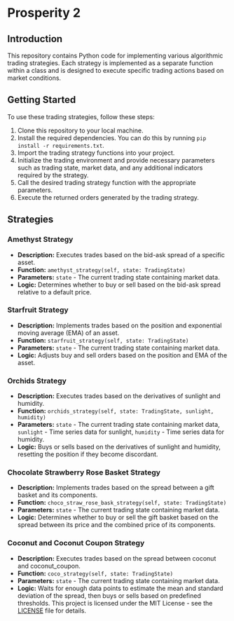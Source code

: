 # Prosperity 2 

## Introduction
This repository contains Python code for implementing various algorithmic trading strategies. Each strategy is implemented as a separate function within a class and is designed to execute specific trading actions based on market conditions.

## Getting Started
To use these trading strategies, follow these steps:

1. Clone this repository to your local machine.
2. Install the required dependencies. You can do this by running `pip install -r requirements.txt`.
3. Import the trading strategy functions into your project.
4. Initialize the trading environment and provide necessary parameters such as trading state, market data, and any additional indicators required by the strategy.
5. Call the desired trading strategy function with the appropriate parameters.
6. Execute the returned orders generated by the trading strategy.

## Strategies

### Amethyst Strategy
- **Description:** Executes trades based on the bid-ask spread of a specific asset.
- **Function:** `amethyst_strategy(self, state: TradingState)`
- **Parameters:** `state` - The current trading state containing market data.
- **Logic:** Determines whether to buy or sell based on the bid-ask spread relative to a default price.

### Starfruit Strategy
- **Description:** Implements trades based on the position and exponential moving average (EMA) of an asset.
- **Function:** `starfruit_strategy(self, state: TradingState)`
- **Parameters:** `state` - The current trading state containing market data.
- **Logic:** Adjusts buy and sell orders based on the position and EMA of the asset.

### Orchids Strategy
- **Description:** Executes trades based on the derivatives of sunlight and humidity.
- **Function:** `orchids_strategy(self, state: TradingState, sunlight, humidity)`
- **Parameters:** `state` - The current trading state containing market data, `sunlight` - Time series data for sunlight, `humidity` - Time series data for humidity.
- **Logic:** Buys or sells based on the derivatives of sunlight and humidity, resetting the position if they become discordant.

### Chocolate Strawberry Rose Basket Strategy
- **Description:** Implements trades based on the spread between a gift basket and its components.
- **Function:** `choco_straw_rose_bask_strategy(self, state: TradingState)`
- **Parameters:** `state` - The current trading state containing market data.
- **Logic:** Determines whether to buy or sell the gift basket based on the spread between its price and the combined price of its components.

### Coconut and Coconut Coupon Strategy
- **Description:** Executes trades based on the spread between coconut and coconut_coupon.
- **Function:** `coco_strategy(self, state: TradingState)`
- **Parameters:** `state` - The current trading state containing market data.
- **Logic:** Waits for enough data points to estimate the mean and standard deviation of the spread, then buys or sells based on predefined thresholds.
This project is licensed under the MIT License - see the [LICENSE](LICENSE) file for details.
